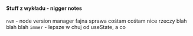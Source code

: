 #### Stuff z wykładu - nigger notes
`nvm` - node version manager 
fajna sprawa cośtam cośtam nice rzeczy blah blah blah
`immer` - lepsze w chuj od useState, a co
